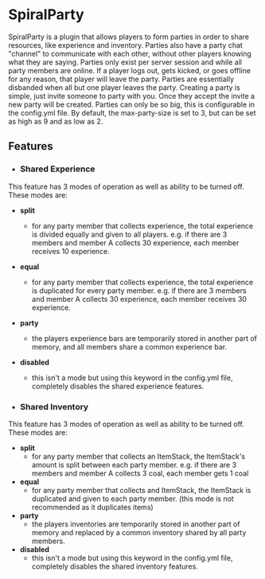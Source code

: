 # SpiralParty
SpiralParty is a plugin that allows players to form parties in order to share resources, like experience and inventory.
Parties also have a party chat "channel" to communicate with each other, without other players knowing what they are saying.
Parties only exist per server session and while all party members are online. If a player logs out, gets kicked, or goes offline for any reason, that player will leave the party.
Parties are essentially disbanded when all but one player leaves the party.
Creating a party is simple, just invite someone to party with you. Once they accept the invite a new party will be created.
Parties can only be so big, this is configurable in the config.yml file. By default, the max-party-size is set to 3, but can be set as high as 9 and as low as 2.

## Features

- ### Shared Experience
This feature has 3 modes of operation as well as ability to be turned off. These modes are:
- **split**
  - for any party member that collects experience, the total experience is divided equally and given to all players. e.g. if there are 3 members and member A collects 30 experience, each member receives 10 experience.
- **equal**
  - for any party member that collects experience, the total experience is duplicated for every party member. e.g. if there are 3 members and member A collects 30 experience, each member receives 30 experience.
- **party**
  - the players experience bars are temporarily stored in another part of memory, and all members share a common experience bar.
- **disabled**
  - this isn't a mode but using this keyword in the config.yml file, completely disables the shared experience features.

- ### Shared Inventory
This feature has 3 modes of operation as well as ability to be turned off. These modes are:
- **split**
  - for any party member that collects an ItemStack, the ItemStack's amount is split between each party member. e.g. if there are 3 members and member A collects 3 coal, each member gets 1 coal
- **equal**
  - for any party member that collects and ItemStack, the ItemStack is duplicated and given to each party member. (this mode is not recommended as it duplicates items)
- **party**
  - the players inventories are temporarily stored in another part of memory and replaced by a common inventory shared by all party members.
- **disabled**
  - this isn't a mode but using this keyword in the config.yml file, completely disables the shared inventory features.
